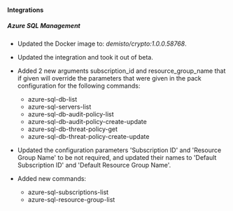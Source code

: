 
#### Integrations

##### Azure SQL Management
- Updated the Docker image to: *demisto/crypto:1.0.0.58768*.

- Updated the integration and took it out of beta.
- Added 2 new arguments subscription_id and resource_group_name that if given will override the parameters that were given in the pack configuration for the following commands:
  - azure-sql-db-list
  - azure-sql-servers-list
  - azure-sql-db-audit-policy-list
  - azure-sql-db-audit-policy-create-update
  - azure-sql-db-threat-policy-get
  - azure-sql-db-threat-policy-create-update
- Updated the configuration parameters 'Subscription ID' and 'Resource Group Name' to be not required, and updated their names to  'Default Subscription ID' and 'Default Resource Group Name'.
- Added new commands:
  - azure-sql-subscriptions-list
  - azure-sql-resource-group-list
